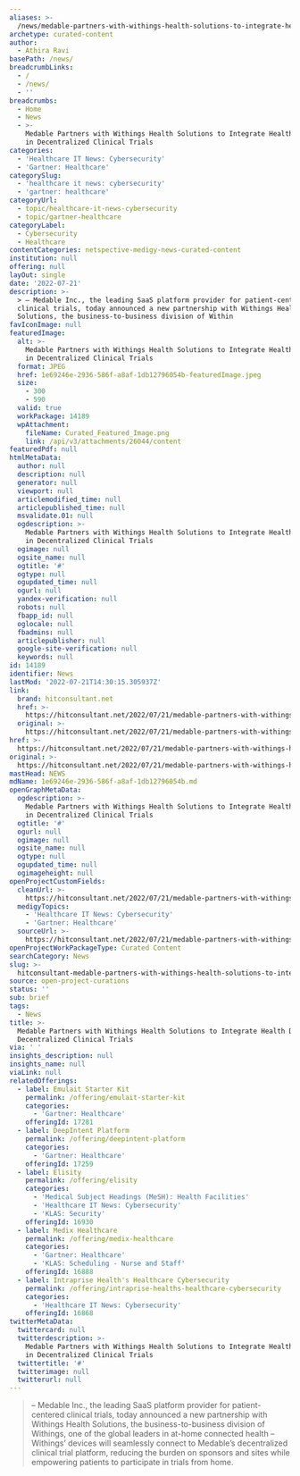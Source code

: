 ```yaml
---
aliases: >-
  /news/medable-partners-with-withings-health-solutions-to-integrate-health-devices-in-decentralized-clinical-trials
archetype: curated-content
author:
  - Athira Ravi
basePath: /news/
breadcrumbLinks:
  - /
  - /news/
  - ''
breadcrumbs:
  - Home
  - News
  - >-
    Medable Partners with Withings Health Solutions to Integrate Health Devices
    in Decentralized Clinical Trials
categories:
  - 'Healthcare IT News: Cybersecurity'
  - 'Gartner: Healthcare'
categorySlug:
  - 'healthcare it news: cybersecurity'
  - 'gartner: healthcare'
categoryUrl:
  - topic/healthcare-it-news-cybersecurity
  - topic/gartner-healthcare
categoryLabel:
  - Cybersecurity
  - Healthcare
contentCategories: netspective-medigy-news-curated-content
institution: null
offering: null
layOut: single
date: '2022-07-21'
description: >-
  > – Medable Inc., the leading SaaS platform provider for patient-centered
  clinical trials, today announced a new partnership with Withings Health
  Solutions, the business-to-business division of Within
favIconImage: null
featuredImage:
  alt: >-
    Medable Partners with Withings Health Solutions to Integrate Health Devices
    in Decentralized Clinical Trials
  format: JPEG
  href: 1e69246e-2936-586f-a8af-1db12796054b-featuredImage.jpeg
  size:
    - 300
    - 590
  valid: true
  workPackage: 14189
  wpAttachment:
    fileName: Curated_Featured_Image.png
    link: /api/v3/attachments/26044/content
featuredPdf: null
htmlMetaData:
  author: null
  description: null
  generator: null
  viewport: null
  articlemodified_time: null
  articlepublished_time: null
  msvalidate.01: null
  ogdescription: >-
    Medable Partners with Withings Health Solutions to Integrate Health Devices
    in Decentralized Clinical Trials
  ogimage: null
  ogsite_name: null
  ogtitle: '#'
  ogtype: null
  ogupdated_time: null
  ogurl: null
  yandex-verification: null
  robots: null
  fbapp_id: null
  oglocale: null
  fbadmins: null
  articlepublisher: null
  google-site-verification: null
  keywords: null
id: 14189
identifier: News
lastMod: '2022-07-21T14:30:15.305937Z'
link:
  brand: hitconsultant.net
  href: >-
    https://hitconsultant.net/2022/07/21/medable-partners-with-withings-health-solutions/
  original: >-
    https://hitconsultant.net/2022/07/21/medable-partners-with-withings-health-solutions/
href: >-
  https://hitconsultant.net/2022/07/21/medable-partners-with-withings-health-solutions/
original: >-
  https://hitconsultant.net/2022/07/21/medable-partners-with-withings-health-solutions/
mastHead: NEWS
mdName: 1e69246e-2936-586f-a8af-1db12796054b.md
openGraphMetaData:
  ogdescription: >-
    Medable Partners with Withings Health Solutions to Integrate Health Devices
    in Decentralized Clinical Trials
  ogtitle: '#'
  ogurl: null
  ogimage: null
  ogsite_name: null
  ogtype: null
  ogupdated_time: null
  ogimageheight: null
openProjectCustomFields:
  cleanUrl: >-
    https://hitconsultant.net/2022/07/21/medable-partners-with-withings-health-solutions/
  medigyTopics:
    - 'Healthcare IT News: Cybersecurity'
    - 'Gartner: Healthcare'
  sourceUrl: >-
    https://hitconsultant.net/2022/07/21/medable-partners-with-withings-health-solutions/
openProjectWorkPackageType: Curated Content
searchCategory: News
slug: >-
  hitconsultant-medable-partners-with-withings-health-solutions-to-integrate-health-devices-in-decentralized-clinical-trials
source: open-project-curations
status: ''
sub: brief
tags:
  - News
title: >-
  Medable Partners with Withings Health Solutions to Integrate Health Devices in
  Decentralized Clinical Trials
via: ' '
insights_description: null
insights_name: null
viaLink: null
relatedOfferings:
  - label: Emulait Starter Kit
    permalink: /offering/emulait-starter-kit
    categories:
      - 'Gartner: Healthcare'
    offeringId: 17281
  - label: DeepIntent Platform
    permalink: /offering/deepintent-platform
    categories:
      - 'Gartner: Healthcare'
    offeringId: 17259
  - label: Elisity
    permalink: /offering/elisity
    categories:
      - 'Medical Subject Headings (MeSH): Health Facilities'
      - 'Healthcare IT News: Cybersecurity'
      - 'KLAS: Security'
    offeringId: 16930
  - label: Medix Healthcare
    permalink: /offering/medix-healthcare
    categories:
      - 'Gartner: Healthcare'
      - 'KLAS: Scheduling - Nurse and Staff'
    offeringId: 16888
  - label: Intraprise Health's Healthcare Cybersecurity
    permalink: /offering/intraprise-healths-healthcare-cybersecurity
    categories:
      - 'Healthcare IT News: Cybersecurity'
    offeringId: 16868
twitterMetaData:
  twittercard: null
  twitterdescription: >-
    Medable Partners with Withings Health Solutions to Integrate Health Devices
    in Decentralized Clinical Trials
  twittertitle: '#'
  twitterimage: null
  twitterurl: null
---
```

> – Medable Inc., the leading SaaS platform provider for patient-centered clinical trials, today announced a new partnership with Withings Health Solutions, the business-to-business division of Withings, one of the global leaders in at-home connected health – Withings’ devices will seamlessly connect to Medable’s decentralized clinical trial platform, reducing the burden on sponsors and sites while empowering patients to participate in trials from home.